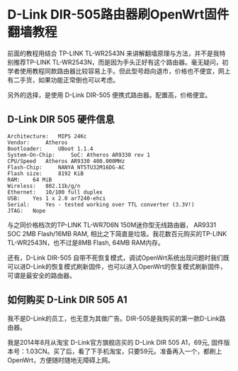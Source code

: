 # D-Link DIR-505路由器刷OpenWrt固件翻墙教程

前面的教程用结合 TP-LINK TL-WR2543N 来讲解翻墙原理与方法，并不是我特别推荐TP-LINK TL-WR2543N，而是因为手头正好有这个路由器。毫无疑问，初学者使用教程同款路由器比较容易上手。但此型号趋向退市，价格也不便宜，网上有二手货，如果功能正常倒也可以考虑。

另外的选择，是使用 D-Link DIR-505 便携式路由器。配置高，价格便宜。

## D-Link DIR 505 硬件信息

	Architecture: 	MIPS 24Kc
	Vendor: 	Atheros
	Bootloader: 	UBoot 1.1.4
	System-On-Chip: 	SoC: Atheros AR9330 rev 1
	CPU/Speed 	Atheros AR9330 400.000MHz
	Flash-Chip: 	NANYA NT5TU32M16DG-AC
	Flash size: 	8192 KiB
	RAM: 	64 MiB
	Wireless: 	802.11b/g/n
	Ethernet: 	10/100 full duplex
	USB: 	Yes 1 x 2.0 ar7240-ehci
	Serial: 	Yes - tested working over TTL converter (3.3V!)
	JTAG: 	Nope 


 与之同价格档次的TP-LINK TL-WR706N 150M迷你型无线路由器，	AR9331 SOC 2MB Flash/16MB RAM, 相比之下简直是垃圾。我花数百元购买的TP-LINK TL-WR2543N，也不过是8MB Flash, 64MB RAM内存。

还有，D-Link DIR-505 自带不死恢复模式，调试OpenWrt系统出现问题时我们既可以进D-Link的恢复模式刷新固件，也可以进入OpenWrt的恢复模式刷新固件，可谓是最安全的路由器。

## 如何购买 D-Link DIR 505 A1

我不是D-Link的员工，也无意为其做广告。DIR-505是我购买的第一款D-Link路由器。

我是2014年8月从淘宝 D-Link官方旗舰店买的 D-Link DIR 505 A1，69元, 固件版本号：1.03CN。买了后，看了下手机淘宝，只要59元。准备再入一个，都刷上OpenWrt，方便随时随地无障碍上网。
